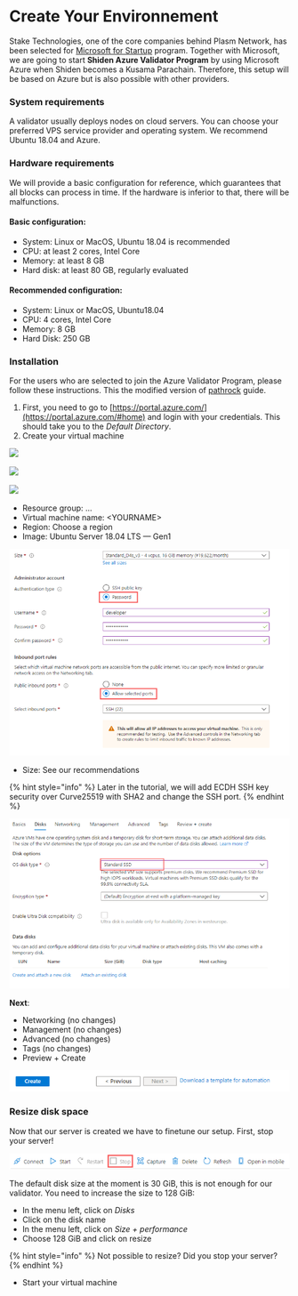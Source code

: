 # Create Your Environnement

Stake Technologies, one of the core companies behind Plasm Network, has been selected for [Microsoft for Startup](https://startups.microsoft.com/en-us/) program. Together with Microsoft, we are going to start **Shiden Azure Validator Program** by using Microsoft Azure when Shiden becomes a Kusama Parachain. Therefore, this setup will be based on Azure but is also possible with other providers.

### System requirements

A validator usually deploys nodes on cloud servers. You can choose your preferred VPS service provider and operating system. We recommend Ubuntu 18.04 and Azure.

### Hardware requirements

We will provide a basic configuration for reference, which guarantees that all blocks can process in time. If the hardware is inferior to that, there will be malfunctions.

#### Basic configuration:

* System: Linux or MacOS, Ubuntu 18.04 is recommended
* CPU: at least 2 cores, Intel Core
* Memory: at least 8 GB
* Hard disk: at least 80 GB, regularly evaluated

#### Recommended configuration:

* System: Linux or MacOS, Ubuntu18.04
* CPU: 4 cores, Intel Core
* Memory: 8 GB
* Hard Disk: 250 GB

### Installation

For the users who are selected to join the Azure Validator Program, please follow these instructions. This the modified version of [pathrock](https://pathrock-70243.medium.com/plasm-azure-validator-program-758205408117) guide.

1. First, you need to go to [https://portal.azure.com/](https://portal.azure.com/#home) and login with your credentials. This should take you to the _Default Directory_.
2. Create your virtual machine

![](https://miro.medium.com/max/1418/1*so7BR5fvwBcSqsNO4-oXYg.png)

![](https://miro.medium.com/max/1489/1*x7vxcDNI5nijJcFKEFCzjg.png)

![](https://miro.medium.com/max/768/1*9ltiplbqkLyfR7Wjyd4BFw.png)

* Resource group: ...
* Virtual machine name: &lt;YOURNAME&gt;
* Region: Choose a region
* Image: Ubuntu Server 18.04 LTS — Gen1

![](../../../.gitbook/assets/01a.png)

* Size: See our recommendations

{% hint style="info" %}
Later in the tutorial, we will add ECDH SSH key security over Curve25519 with SHA2 and change the SSH port.
{% endhint %}

![](../../../.gitbook/assets/02a.png)

**Next**: 

* Networking \(no changes\)
* Management \(no changes\)
* Advanced \(no changes\)
* Tags \(no changes\)
* Preview + Create

![](../../../.gitbook/assets/image%20%2814%29.png)

### Resize disk space

Now that our server is created we have to finetune our setup. First, stop your server!

![](../../../.gitbook/assets/05.png)

The default disk size at the moment is 30 GiB, this is not enough for our validator. You need to increase the size to 128 GiB:

* In the menu left, click on _Disks_
* Click on the disk name
* In the menu left, click on _Size + performance_
* Choose 128 GiB and click on resize

{% hint style="info" %}
Not possible to resize? Did you stop your server?
{% endhint %}

* Start your virtual machine

